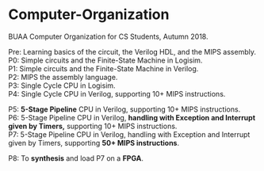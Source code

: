 # Computer-Organization
BUAA Computer Organization for CS Students, Autumn 2018.

Pre: Learning basics of the circuit, the Verilog HDL, and the MIPS assembly.  
P0: Simple circuits and the Finite-State Machine in Logisim.  
P1: Simple circuits and the Finite-State Machine in Verilog.  
P2: MIPS the assembly language.  
P3: Single Cycle CPU in Logisim.  
P4: Single Cycle CPU in Verilog, supporting 10+ MIPS instructions.  

P5: **5-Stage Pipeline** CPU in Verilog, supporting 10+ MIPS instructions.  
P6: 5-Stage Pipeline CPU in Verilog, **handling with Exception and Interrupt given by Timers,** supporting 10+ MIPS instructions.  
P7: 5-Stage Pipeline CPU in Verilog, handling with Exception and Interrupt given by Timers, supporting **50+ MIPS instructions**.

P8: To **synthesis** and load P7 on a **FPGA**.
